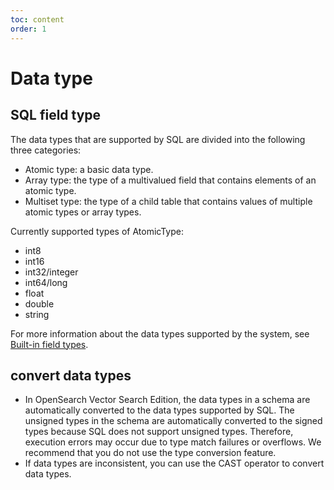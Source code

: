 ```yaml
---
toc: content
order: 1
---
```


# Data type
## SQL field type
The data types that are supported by SQL are divided into the following three categories:
* Atomic type: a basic data type.
* Array type: the type of a multivalued field that contains elements of an atomic type.
* Multiset type: the type of a child table that contains values of multiple atomic types or array types.

Currently supported types of AtomicType:
* int8
* int16
* int32/integer
* int64/long
* float
* double
* string

For more information about the data types supported by the system, see [Built-in field types](../../../indexes/fieldmapping).

## convert data types
* In OpenSearch Vector Search Edition, the data types in a schema are automatically converted to the data types supported by SQL. The unsigned types in the schema are automatically converted to the signed types because SQL does not support unsigned types. Therefore, execution errors may occur due to type match failures or overflows. We recommend that you do not use the type conversion feature.
* If data types are inconsistent, you can use the CAST operator to convert data types.